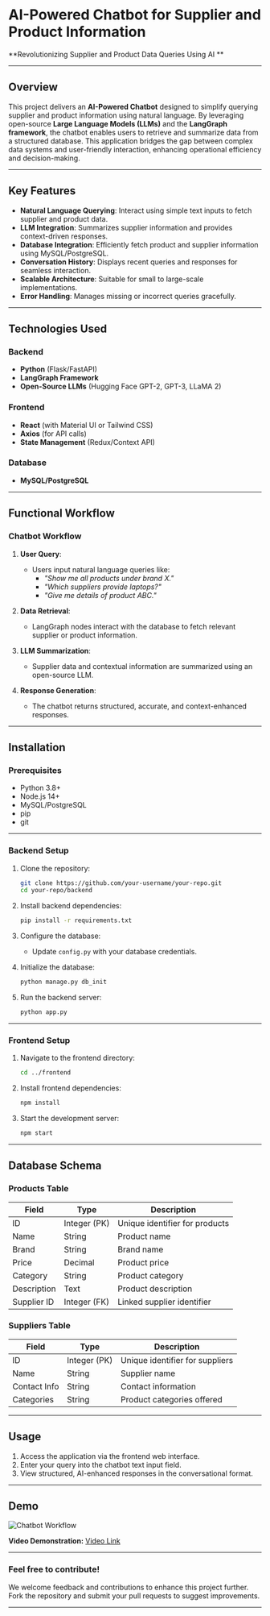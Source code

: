 # AI-Powered Chatbot for Supplier and Product Information

**Revolutionizing Supplier and Product Data Queries Using AI **

---

## Overview

This project delivers an **AI-Powered Chatbot** designed to simplify querying supplier and product information using natural language. By leveraging open-source **Large Language Models (LLMs)** and the **LangGraph framework**, the chatbot enables users to retrieve and summarize data from a structured database. This application bridges the gap between complex data systems and user-friendly interaction, enhancing operational efficiency and decision-making.

---

## Key Features

- **Natural Language Querying**: Interact using simple text inputs to fetch supplier and product data.
- **LLM Integration**: Summarizes supplier information and provides context-driven responses.
- **Database Integration**: Efficiently fetch product and supplier information using MySQL/PostgreSQL.
- **Conversation History**: Displays recent queries and responses for seamless interaction.
- **Scalable Architecture**: Suitable for small to large-scale implementations.
- **Error Handling**: Manages missing or incorrect queries gracefully.

---

## Technologies Used

### **Backend**
- **Python** (Flask/FastAPI)
- **LangGraph Framework**
- **Open-Source LLMs** (Hugging Face GPT-2, GPT-3, LLaMA 2)

### **Frontend**
- **React** (with Material UI or Tailwind CSS)
- **Axios** (for API calls)
- **State Management** (Redux/Context API)

### **Database**
- **MySQL/PostgreSQL**

---

## Functional Workflow

### **Chatbot Workflow**

1. **User Query**:
   - Users input natural language queries like:
     - *"Show me all products under brand X."*
     - *"Which suppliers provide laptops?"*
     - *"Give me details of product ABC."*

2. **Data Retrieval**:
   - LangGraph nodes interact with the database to fetch relevant supplier or product information.

3. **LLM Summarization**:
   - Supplier data and contextual information are summarized using an open-source LLM.

4. **Response Generation**:
   - The chatbot returns structured, accurate, and context-enhanced responses.

---

## Installation

### **Prerequisites**

- Python 3.8+
- Node.js 14+
- MySQL/PostgreSQL
- pip
- git

---

### **Backend Setup**

1. Clone the repository:
   ```bash
   git clone https://github.com/your-username/your-repo.git
   cd your-repo/backend
   ```

2. Install backend dependencies:
   ```bash
   pip install -r requirements.txt
   ```

3. Configure the database:
   - Update `config.py` with your database credentials.

4. Initialize the database:
   ```bash
   python manage.py db_init
   ```

5. Run the backend server:
   ```bash
   python app.py
   ```

---

### **Frontend Setup**

1. Navigate to the frontend directory:
   ```bash
   cd ../frontend
   ```

2. Install frontend dependencies:
   ```bash
   npm install
   ```

3. Start the development server:
   ```bash
   npm start
   ```

---

## Database Schema

### **Products Table**
| Field       | Type        | Description                    |
|-------------|-------------|--------------------------------|
| ID          | Integer (PK)| Unique identifier for products |
| Name        | String      | Product name                  |
| Brand       | String      | Brand name                   |
| Price       | Decimal     | Product price                |
| Category    | String      | Product category             |
| Description | Text        | Product description          |
| Supplier ID | Integer (FK)| Linked supplier identifier    |

### **Suppliers Table**
| Field        | Type        | Description                      |
|--------------|-------------|----------------------------------|
| ID           | Integer (PK)| Unique identifier for suppliers  |
| Name         | String      | Supplier name                   |
| Contact Info | String      | Contact information             |
| Categories   | String      | Product categories offered      |

---

## Usage

1. Access the application via the frontend web interface.
2. Enter your query into the chatbot text input field.
3. View structured, AI-enhanced responses in the conversational format.

---

## Demo

![Chatbot Workflow](https://github.com/user-attachments/assets/demo-image.png)

**Video Demonstration:**
[Video Link](#)


---

### Feel free to contribute!

We welcome feedback and contributions to enhance this project further. Fork the repository and submit your pull requests to suggest improvements.

---
